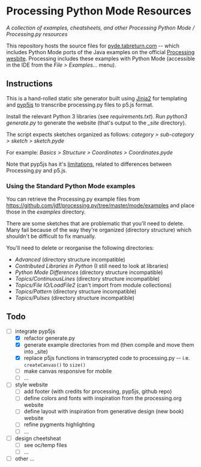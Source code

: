 # Processing Python Mode Resources

*A collection of examples, cheatsheets, and other Processing Python Mode / Processing.py resources*

This repository hosts the source files for [pyde.tabreturn.com](http://pyde.tabreturn.com) -- which includes Python Mode ports of the Java examples on the official [Processing wesbite](https://processing.org/examples/). Processing includes these examples with Python Mode (accessible in the IDE from the *File > Examples...* menu).

## Instructions

This is a hand-rolled static site generator built using [Jinja2](https://jinja.palletsprojects.com/en/2.11.x/) for templating and [pyp5js](https://berinhard.github.io/pyp5js/) to transcribe processing.py files to p5.js format. 

Install the relevant Python 3 libraries (see *requirements.txt*). Run *python3 generate.py* to generate the website (that's output to the *_site* directory).

The script expects sketches organized as follows: *category > sub-category > sketch > sketch.pyde*

For example: *Basics > Structure > Coordinates > Coordinates.pyde*

Note that pyp5js has it's [limitations](https://berinhard.github.io/pyp5js/known-issues-and-differences-to-the-processingpy-and-p5js-ways-of-doing-things), related to differences between Processing.py and p5.js.

### Using the Standard Python Mode examples

You can retrieve the Processing.py example files from https://github.com/jdf/processing.py/tree/master/mode/examples and place those in the *examples* directory. 

There are some sketches that are problematic that you'll need to delete. Many fail because of the way they're organized (directory structure) which shouldn't be difficult to fix manually. 

You'll need to delete or reorganise the following directories:

* *Advanced* (directory structure incompatible)
* *Contributed Libraries in Python* (I still need to look at libraries)
* *Python Mode Differences* (directory structure incompatible)
* *Topics/ContinuousLines* (directory structure incompatible)
* *Topics/File IO/LoadFile2* (can't import from module collections)
* *Topics/Pattern* (directory structure incompatible)
* *Topics/Pulses* (directory structure incompatible)

## Todo

- [ ] integrate pyp5js
  - [x] refactor generate.py
  - [x] generate example directories from md (then compile and move them into _site)
  - [x] replace p5js functions in transcrypted code to processing.py -- i.e. `createCanvas()` to `size()`
  - [ ] make canvas responsive for mobile
  - [ ] ...
- [ ] style website
  - [ ] add footer (with credits for processing, pyp5js, github repo)
  - [ ] define colors and fonts with inspiration from the processing.org website
  - [ ] define layout with inspiration from generative design (new book) website
  - [ ] refine pygments highlighting
  - [ ] ...
- [ ] design cheetsheat
  - [ ] see oc/temp files
  - [ ] ...
- [ ] other ...
